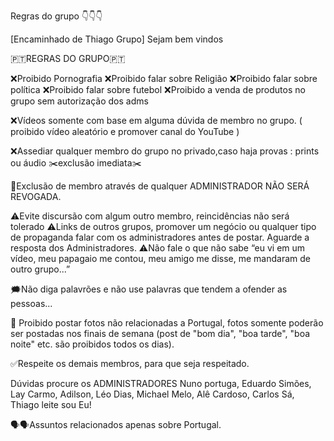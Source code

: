 Regras do grupo 👇👇👇

[Encaminhado de Thiago Grupo]
Sejam bem vindos 

🇵🇹REGRAS DO GRUPO🇵🇹

❌Proibido Pornografia
❌Proibido falar sobre Religião
❌Proibido falar sobre política
❌Proibido falar sobre futebol
❌Proibido a venda de produtos no grupo sem autorização dos adms

❌Vídeos somente com base em alguma dúvida de membro no grupo. ( proibido vídeo aleatório e promover canal do YouTube )

❌Assediar qualquer membro do grupo no privado,caso haja provas : prints ou áudio 
✂️exclusão imediata✂️

🔪Exclusão de membro através de qualquer ADMINISTRADOR NÃO SERÁ REVOGADA.

⚠️Evite discursão com algum outro membro, reincidências não será tolerado
⚠️Links de outros grupos, promover um negócio ou qualquer tipo de propaganda falar com os administradores antes de postar. Aguarde a resposta dos Administradores.
⚠️Não fale o que não sabe “eu vi em um vídeo, meu papagaio me contou, meu amigo me disse, me mandaram de outro grupo...”

🗯Não diga palavrões e não use palavras que tendem a ofender as pessoas...

📸 Proibido postar fotos não relacionadas a Portugal, fotos somente poderão ser postadas nos finais de semana (post de "bom dia", "boa tarde", "boa noite" etc. são proibidos todos os dias).

✅Respeite os demais membros, para que seja respeitado.

Dúvidas procure os ADMINISTRADORES 
 Nuno portuga, Eduardo Simões, Lay Carmo, Adilson, Léo Dias, Michael Melo, Alê Cardoso, Carlos Sá, Thiago leite sou Eu! 

🗣🗣Assuntos relacionados apenas sobre Portugal.

